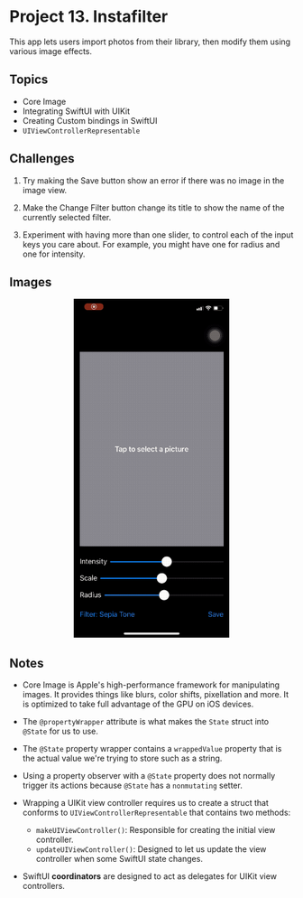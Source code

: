 
# Project 13. Instafilter

This app lets users import photos from their library, then modify them using various image effects.

## Topics

- Core Image
- Integrating SwiftUI with UIKit
- Creating Custom bindings in SwiftUI
- `UIViewControllerRepresentable`

## Challenges

1. Try making the Save button show an error if there was no image in the image view.

2. Make the Change Filter button change its title to show the name of the currently selected filter.

3. Experiment with having more than one slider, to control each of the input keys you care about. For example, you might have one for radius and one for intensity.

## Images

<p align="center"><img src="img/run-example.gif" height="600px"></p>

## Notes

- Core Image is Apple's high-performance framework for manipulating images. It provides things like blurs, color shifts, pixellation and more. It is optimized to take full advantage of the GPU on iOS devices.

- The `@propertyWrapper` attribute is what makes the `State` struct into `@State` for us to use.

- The `@State` property wrapper contains a `wrappedValue` property that is the actual value we're trying to store such as a string.

- Using a property observer with a `@State` property does not normally trigger its actions because `@State` has a `nonmutating` setter.

- Wrapping a UIKit view controller requires  us to create a struct that conforms to `UIViewControllerRepresentable` that contains two methods: 

    - `makeUIViewController()`: Responsible for creating the initial view controller.
    - `updateUIViewController()`: Designed to let us update the view controller when some SwiftUI state changes.

- SwiftUI **coordinators** are designed to act as delegates for UIKit view controllers.